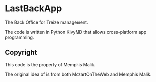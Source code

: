 # LastBackApp
The Back Office for Treize management.

The code is written in Python KivyMD that allows cross-platform app programming. 

## Copyright
This code is the property of Memphis Malik.

The original idea of is from both MozartOnTheWeb and Memphis Malik.
